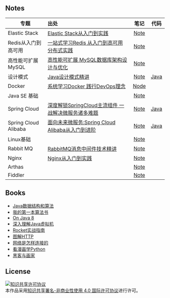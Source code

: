 ## Notes

| 专题                 | 出处                                                         |                    笔记                    |                             代码                             |
| -------------------- | :----------------------------------------------------------- | :----------------------------------------: | :----------------------------------------------------------: |
| Elastic Stack        | [Elastic Stack从入门到实践](https://coding.imooc.com/class/181.html) |    [Note](Database/Class-Elastic-Stack)    |                                                              |
| Redis从入门到高可用  | [一站式学习Redis 从入门到高可用分布式实践](https://coding.imooc.com/class/151.html) | [Note](Database/Class-Redis从入门到高可用) |                                                              |
| 高性能可扩展MySQL    | [高性能可扩展 MySQL数据库架构设计与优化](https://coding.imooc.com/class/79.html) |  [Note](Database/Class-高性能可扩展MySQL)  |                                                              |
| 设计模式             | [Java设计模式精讲](https://coding.imooc.com/class/chapter/270.html) |      [Note](Database/Class-设计模式)       | [Java](https://github.com/codeashen/Java-Journey/tree/master/Design-Patterns) |
| Docker               | [系统学习Docker 践行DevOps理念](https://coding.imooc.com/class/189.html) |        [Node](DevOps/Class-Docker)         |                                                              |
| Java SE 基础         |                                                              |      [Note](Java/Note-JavaSE-Base.md)      |                                                              |
| Spring Cloud         | [深度解锁SpringCloud主流组件 一战解决微服务诸多难题](https://coding.imooc.com/class/396.html) |      [Note](Java/Class-Spring-Cloud)       | [Java](https://github.com/codeashen/Project-Journey/tree/master/Movie-Cloud) |
| Spring Cloud Alibaba | [面向未来微服务:Spring Cloud Alibaba从入门到进阶](https://coding.imooc.com/class/358.html) |  [Note](Java/Class-Spring-Cloud-Alibaba)   | [Java](https://github.com/codeashen/Java-Journey/tree/master/Spring-Cloud-Alibaba) |
| Linux基础            |                                                              |        [Note](Linux/Note-Linux.md)         |                                                              |
| Rabbit MQ            | [RabbitMQ消息中间件技术精讲](https://coding.imooc.com/class/262.html) |         [Note](MQ/Class-RabbitMQ)          |                                                              |
| Nginx                | [Nginx从入门到实践](https://coding.imooc.com/class/121.html) |         [Note](Nginx/Class-Nginx)          |                                                              |
| Arthas               |                                                              |        [Note](Tool/Tool-Arthas.md)         |                                                              |
| Fiddler              |                                                              |        [Note](Tool/Tool-Fiddler.md)        |                                                              |

## Books

- [Java数据结构和算法](Data%20Structures%20&%20Algorithms/Book-Java数据结构和算法.md)
- [我的第一本算法书](Data%20Structures%20&%20Algorithms/Book-我的第一本算法书.md)
- [On Java 8](Java/Book-On-Java-8.md)
- [深入理解Java虚拟机](Java/Book-深入理解Java虚拟机.md)
- [Rocket实战指南](MQ/Book-RabbitMQ实战指南.md)
- [图解HTTP](Network/Book-图解HTTP.md)
- [网络是怎样连接的](Network/Book-网络是怎样连接的.md)
- [看漫画学Python](Python/Book-看漫画学Python.md)
- [黑客与画家](Other/Book-黑客与画家.md)

## License

<a rel="license" href="http://creativecommons.org/licenses/by-nc/4.0/"><img alt="知识共享许可协议" style="border-width:0" src="https://i.creativecommons.org/l/by-nc/4.0/88x31.png" /></a><br />本作品采用<a rel="license" href="http://creativecommons.org/licenses/by-nc/4.0/">知识共享署名-非商业性使用 4.0 国际许可协议</a>进行许可。
